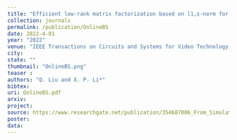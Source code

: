 ```yaml
---
title: "Efficient low-rank matrix factorization based on l1,ε-norm for online background subtraction"
collection: journals
permalink: /publication/OnlineBS
date: 2022-4-01
year: "2022"
venue: "IEEE Transactions on Circuits and Systems for Video Technology, vol. 32, no. 7, pp. 4900-4904, Jul."
city: 
state: ""
thumbnail: "OnlineBS.png"
teaser : 
authors: "Q. Liu and X. P. Li*"
bibtex: 
uri: OnlineBS.pdf
arxiv: 
project: 
source: https://www.researchgate.net/publication/354687086_From_Simulated_to_Visual_Data_A_Robust_Low-Rank_Tensor_Completion_Approach_using_lp-Regression_for_Outlier_Resistance
poster: 
data:
---
```

